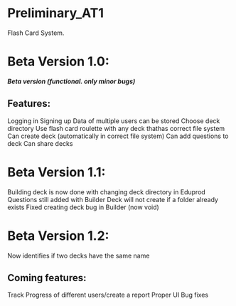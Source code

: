 # Preliminary_AT1
Flash Card System.

# Beta Version 1.0:
***Beta version (functional. only minor bugs)***

## Features:

Logging in
Signing up
Data of multiple users can be stored
Choose deck directory
Use flash card roulette with any deck thathas correct file system
Can create deck (automatically in correct file system)
Can add questions to deck
Can share decks

# Beta Version 1.1:

Building deck is now done with changing deck directory in Eduprod
Questions still added with Builder
Deck will not create if a folder already exists
Fixed creating deck bug in Builder (now void)

# Beta Version 1.2:

Now identifies if two decks have the same name

## Coming features:
Track Progress of different users/create a report
Proper UI
Bug fixes

